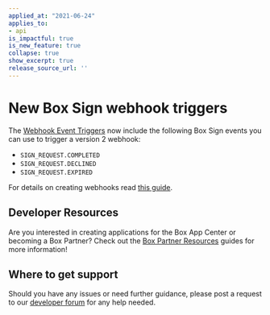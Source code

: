 ```yaml
---
applied_at: "2021-06-24"
applies_to: 
- api
is_impactful: true
is_new_feature: true
collapse: true
show_excerpt: true
release_source_url: ''
---
```


# New Box Sign webhook triggers

The [Webhook Event Triggers][1] now include the following Box Sign events you can use to trigger a version 2 webhook:

* `SIGN_REQUEST.COMPLETED`
* `SIGN_REQUEST.DECLINED`
* `SIGN_REQUEST.EXPIRED`

For details on creating webhooks read [this guide][2].

<!-- more -->


## Developer Resources

Are you interested in creating applications for the Box App Center or becoming a Box Partner? Check out the
[Box Partner Resources][3] guides for more information!

## Where to get support

Should you have any issues or need further guidance, please post a request to
our [developer forum][4] for any help needed.

[1]: g://webhooks/triggers
[2]: g://webhooks/v2/create-v2
[3]: https://support.box.com/hc/en-us/sections/360009473734-Box-Partner-Resources
[4]: https://support.box.com/hc/en-us/community/topics/360001932973-Platform-and-Developer-Forum
